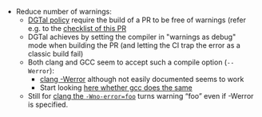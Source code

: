  * Reduce number of warnings:
   * [DGTal policy](https://github.com/DGtal-team/DGtal/pull/1182) require the build of a PR to be free of warnings (refer e.g. to the [checklist of this PR](http://stackoverflow.com/questions/15500143/clang-promoting-all-warnings-to-errors-except-for)
   * DGTal achieves by setting the compiler in "warnings as debug" mode when building the PR (and letting the CI trap the error as a classic build fail)
   * Both clang and GCC seem to accept such a compile option (`--Werror`):
     * [clang -Werror](http://stackoverflow.com/questions/15500143/clang-promoting-all-warnings-to-errors-except-for) although not easily documented seems to work
     * Start looking [here whether gcc does the same](http://stackoverflow.com/questions/8466295/gcc-and-clang-warnings-errors-flags)
   * Still for [clang the `-Wno-error=foo`](http://stackoverflow.com/questions/15500143/clang-promoting-all-warnings-to-errors-except-for) turns warning “foo” even if -Werror is specified.   
